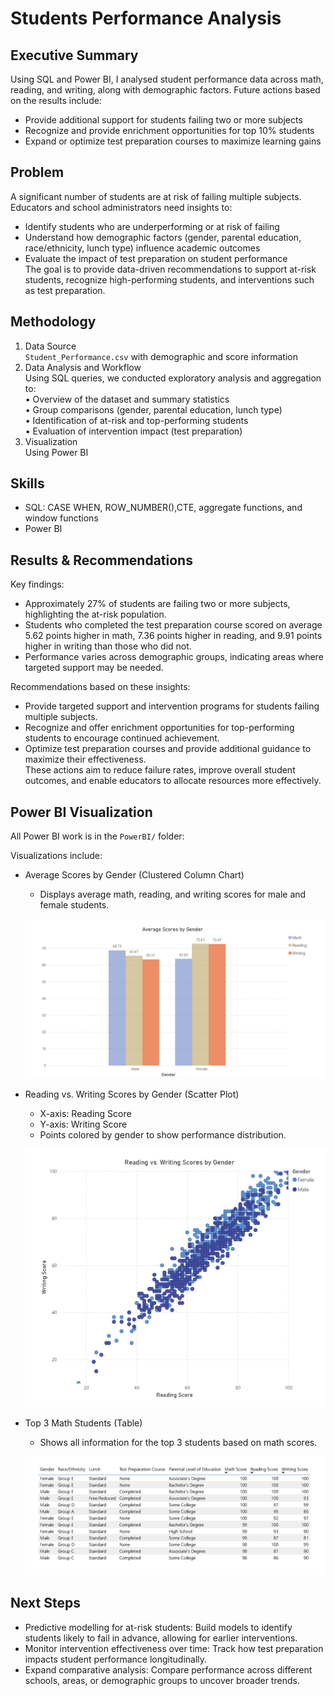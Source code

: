 # Students Performance Analysis

## Executive Summary
Using SQL and Power BI, I analysed student performance data across math, reading, and writing, along with demographic factors. Future actions based on the results include:  
- Provide additional support for students failing two or more subjects  
- Recognize and provide enrichment opportunities for top 10% students  
- Expand or optimize test preparation courses to maximize learning gains  

## Problem
A significant number of students are at risk of failing multiple subjects. Educators and school administrators need insights to:  
- Identify students who are underperforming or at risk of failing  
- Understand how demographic factors (gender, parental education, race/ethnicity, lunch type) influence academic outcomes  
- Evaluate the impact of test preparation on student performance  
The goal is to provide data-driven recommendations to support at-risk students, recognize high-performing students, and interventions such as test preparation.  

## Methodology  
1.	Data Source  
  `Student_Performance.csv` with demographic and score information  
2.	Data Analysis and Workflow  
  Using SQL queries, we conducted exploratory analysis and aggregation to:  
    •	Overview of the dataset and summary statistics  
    •	Group comparisons (gender, parental education, lunch type)  
    •	Identification of at-risk and top-performing students  
    •	Evaluation of intervention impact (test preparation)  
3.	Visualization  
  Using Power BI  

## Skills 
- SQL: CASE WHEN, ROW_NUMBER(),CTE, aggregate functions, and window functions  
- Power BI  

## Results & Recommendations
Key findings:  
  - Approximately 27% of students are failing two or more subjects, highlighting the at-risk population.  
  - Students who completed the test preparation course scored on average 5.62 points higher in math, 7.36 points higher in reading, and 9.91 points higher in writing than those who did not.  
  - Performance varies across demographic groups, indicating areas where targeted support may be needed.  

Recommendations based on these insights:  
  - Provide targeted support and intervention programs for students failing multiple subjects.  
  - Recognize and offer enrichment opportunities for top-performing students to encourage continued achievement.  
  - Optimize test preparation courses and provide additional guidance to maximize their effectiveness.  
These actions aim to reduce failure rates, improve overall student outcomes, and enable educators to allocate resources more effectively.  

## Power BI Visualization
All Power BI work is in the `PowerBI/` folder:  

Visualizations include:
- Average Scores by Gender (Clustered Column Chart)
   - Displays average math, reading, and writing scores for male and female students.

  ![Average Scores by Gender](PowerBI/AverageScoresbyGender.png)


- Reading vs. Writing Scores by Gender (Scatter Plot)
   - X-axis: Reading Score
   - Y-axis: Writing Score
   - Points colored by gender to show performance distribution.

   ![Reading vs. Writing Scores by Gender](PowerBI/ReadingvsWritingScoresbyGender.png)

- Top 3 Math Students (Table)
   - Shows all information for the top 3 students based on math scores.

   ![Top 3 Math Students](PowerBI/Top3MathStudents.png)

## Next Steps  
- Predictive modelling for at-risk students: Build models to identify students likely to fail in advance, allowing for earlier interventions.  
- Monitor intervention effectiveness over time: Track how test preparation impacts student performance longitudinally.  
- Expand comparative analysis: Compare performance across different schools, areas, or demographic groups to uncover broader trends.  



